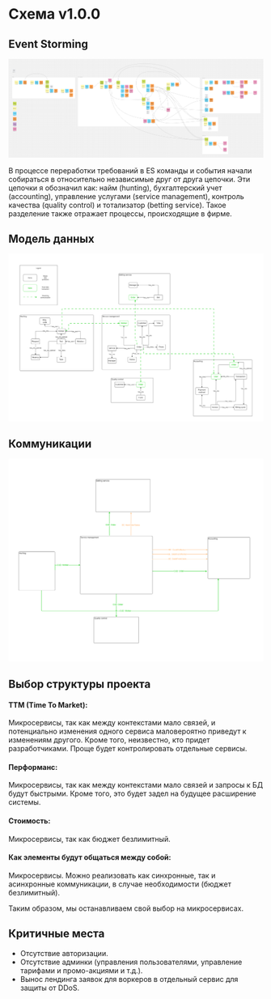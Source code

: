 Схема v1.0.0
======

Event Storming
------

![Event Storming](https://raw.githubusercontent.com/OkinawaNet/MCF/main/images/hw_1/ES.png)

В процессе переработки требований в ES команды и события начали собираться в относительно независимые друг от друга цепочки. Эти цепочки я обозначил как: найм (hunting), бухгалтерский учет (accounting), управление услугами (service management), контроль качества (quality control) и тотализатор (betting service). Такое разделение также отражает процессы, происходящие в фирме.

Модель данных
------

![Data Model](images/hw_1/DM.png)

Коммуникации 
------

![Communications](images/hw_1/Communications.png)

Выбор структуры проекта 
------

#### TTM (Time To Market):
Микросервисы, так как между контекстами мало связей, и потенциально изменения одного сервиса маловероятно приведут к изменениям другого. Кроме того, неизвестно, кто придет разработчиками. Проще будет контролировать отдельные сервисы.

#### Перформанс:
Микросервисы, так как между контекстами мало связей и запросы к БД будут быстрыми. Кроме того, это будет задел на будущее расширение системы.

#### Стоимость:
Микросервисы, так как бюджет безлимитный.

#### Как элементы будут общаться между собой:
Микросервисы. Можно реализовать как синхронные, так и асинхронные коммуникации, в случае необходимости (бюджет безлимитный).

Таким образом, мы останавливаем свой выбор на микросервисах.

Критичные места
------

- Отсутствие авторизации.
- Отсутствие админки (управления пользователями, управление тарифами и промо-акциями и т.д.).
- Вынос лендинга заявок для воркеров в отдельный сервис для защиты от DDoS.
